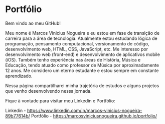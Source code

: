 # Portfólio

Bem vindo ao meu GitHub!

Meu nome é Marcos Vinicius Nogueira e eu estou em fase de transição de carreira para a área de tecnologia. Atualmente estou estudando lógica de programação, pensamento computacional, versionamento de código, desenvolvimento web, HTML, CSS, JavaScript, etc. Me interesso por desenvolvimento web (front-end) e desenvolvimento de aplicativos mobile (iOS). Também tenho experiência nas áreas de História, Música e Educação, tendo atuado como professor de Música por aproximadamente 12 anos. Me considero um eterno estudante e estou sempre em constante aprendizado.

Nessa página compartilharei minha trajetória de estudos e alguns projetos que venho desenvolvendo nessa jornada.

Fique à vontade para visitar meu Linkedin e Portfólio:

Linkedin - https://www.linkedin.com/in/marcos-vinicius-nogueira-89b77614b/
Portfólio - https://marcosviniciusnogueira.github.io/portfolio/
